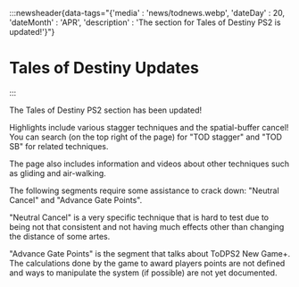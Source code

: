 :::newsheader{data-tags="{'media' : 'news/todnews.webp', 'dateDay' : 20, 'dateMonth' : 'APR', 'description' : 'The section for Tales of Destiny PS2 is updated!'}"}
# Tales of Destiny Updates
:::

The Tales of Destiny PS2 section has been updated!

Highlights include various stagger techniques and the spatial-buffer cancel! You can search (on the top right of the page) for "TOD stagger" and "TOD SB" for related techniques.

The page also includes information and videos about other techniques such as gliding and air-walking.

The following segments require some assistance to crack down: "Neutral Cancel" and "Advance Gate Points".

"Neutral Cancel" is a very specific technique that is hard to test due to being not that consistent and not having much effects other than changing the distance of some artes.

"Advance Gate Points" is the segment that talks about ToDPS2 New Game+. The calculations done by the game to award players points are not defined and ways to manipulate the system (if possible) are not yet documented.
